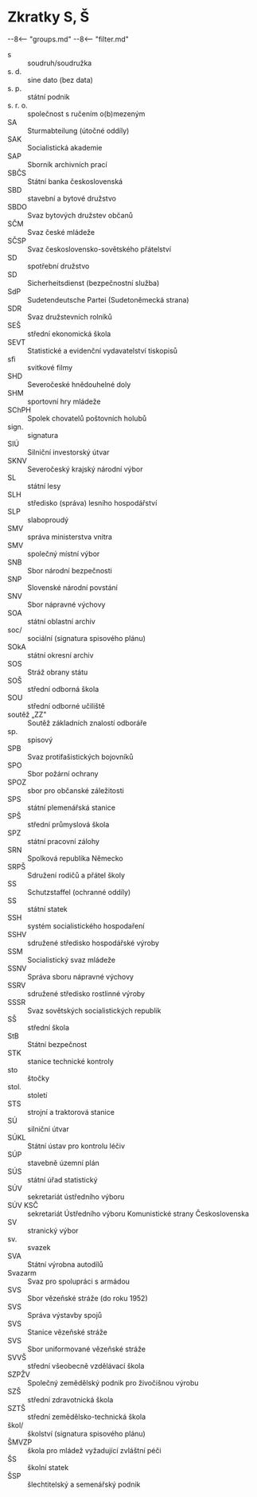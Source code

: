 # Zkratky S, Š

--8<-- "groups.md"
--8<-- "filter.md"


<dl class="abbr-list">

<dt>s</dt>
		<dd>soudruh/soudružka</dd>
<dt>s. d.</dt>
		<dd>sine dato (bez data)</dd>
<dt>s. p.</dt>
		<dd>státní podnik</dd>
<dt>s. r. o.</dt>
		<dd>společnost s ručením o(b)mezeným</dd>
<dt>SA</dt>
		<dd>Sturmabteilung (útočné oddíly)</dd>
<dt>SAK</dt>
		<dd>Socialistická akademie</dd>
<dt>SAP</dt>
		<dd>Sborník archivních prací</dd>
<dt>SBČS</dt>
		<dd>Státní banka československá</dd>
<dt>SBD</dt>
		<dd>stavební a bytové družstvo</dd>
<dt>SBDO</dt>
		<dd>Svaz bytových družstev občanů</dd>
<dt>SČM</dt>
		<dd>Svaz české mládeže</dd>
<dt>SČSP</dt>
		<dd>Svaz československo-sovětského přátelství</dd>
<dt>SD</dt>
		<dd>spotřební družstvo</dd>
<dt>SD</dt>
		<dd>Sicherheitsdienst (bezpečnostní služba)</dd>
<dt>SdP</dt>
		<dd>Sudetendeutsche Partei (Sudetoněmecká strana)</dd>
<dt>SDR</dt>
		<dd>Svaz družstevních rolníků</dd>
<dt>SEŠ</dt>
		<dd>střední ekonomická škola</dd>
<dt>SEVT</dt>
		<dd>Statistické a evidenční vydavatelství tiskopisů</dd>
<dt>sfi</dt>
		<dd>svitkové filmy</dd>
<dt>SHD</dt>
		<dd>Severočeské hnědouhelné doly</dd>
<dt>SHM</dt>
		<dd>sportovní hry mládeže</dd>
<dt>SChPH</dt>
		<dd>Spolek chovatelů poštovních holubů</dd>
<dt>sign.</dt>
		<dd>signatura</dd>
<dt>SIÚ</dt>
		<dd>Silniční investorský útvar</dd>
<dt>SKNV</dt>
		<dd>Severočeský krajský národní výbor</dd>
<dt>SL</dt>
		<dd>státní lesy</dd>
<dt>SLH</dt>
		<dd>středisko (správa) lesního hospodářství</dd>
<dt>SLP</dt>
		<dd>slaboproudý</dd>
<dt>SMV</dt>
		<dd>správa ministerstva vnitra</dd>
<dt>SMV</dt>
		<dd>společný místní výbor</dd>
<dt>SNB</dt>
		<dd>Sbor národní bezpečnosti</dd>
<dt>SNP</dt>
		<dd>Slovenské národní povstání</dd>
<dt>SNV</dt>
		<dd>Sbor nápravné výchovy</dd>
<dt>SOA</dt>
		<dd>státní oblastní archiv</dd>
<dt>soc/</dt>
		<dd>sociální (signatura spisového plánu)</dd>
<dt>SOkA</dt>
		<dd>státní okresní archiv</dd>
<dt>SOS</dt>
		<dd>Stráž obrany státu</dd>
<dt>SOŠ</dt>
		<dd>střední odborná škola</dd>
<dt>SOU</dt>
		<dd>střední odborné učiliště</dd>
<dt>soutěž „ZZ"</dt>
		<dd>Soutěž základních znalostí odboráře</dd>
<dt>sp.</dt>
		<dd>spisový</dd>
<dt>SPB</dt>
		<dd>Svaz protifašistických bojovníků</dd>
<dt>SPO</dt>
		<dd>Sbor požární ochrany</dd>
<dt>SPOZ</dt>
		<dd>sbor pro občanské záležitosti</dd>
<dt>SPS</dt>
		<dd>státní plemenářská stanice</dd>
<dt>SPŠ</dt>
		<dd>střední průmyslová škola</dd>
<dt>SPZ</dt>
		<dd>státní pracovní zálohy</dd>
<dt>SRN</dt>
		<dd>Spolková republika Německo</dd>
<dt>SRPŠ</dt>
		<dd>Sdružení rodičů a přátel školy</dd>
<dt>SS</dt>
		<dd>Schutzstaffel (ochranné oddíly)</dd>
<dt>SS</dt>
		<dd>státní statek</dd>
<dt>SSH</dt>
		<dd>systém socialistického hospodaření</dd>
<dt>SSHV</dt>
		<dd>sdružené středisko hospodářské výroby</dd>
<dt>SSM</dt>
		<dd>Socialistický svaz mládeže</dd>
<dt>SSNV</dt>
		<dd>Správa sboru nápravné výchovy</dd>
<dt>SSRV</dt>
		<dd>sdružené středisko rostlinné výroby</dd>
<dt>SSSR</dt>
		<dd>Svaz sovětských socialistických republik</dd>
<dt>SŠ</dt>
		<dd>střední škola</dd>
<dt>StB</dt>
		<dd>Státní bezpečnost</dd>
<dt>STK</dt>
		<dd>stanice technické kontroly</dd>
<dt>sto</dt>
		<dd>štočky</dd>
<dt>stol.</dt>
		<dd>století</dd>
<dt>STS</dt>
		<dd>strojní a traktorová stanice</dd>
<dt>SÚ</dt>
		<dd>silniční útvar</dd>
<dt>SÚKL</dt>
		<dd>Státní ústav pro kontrolu léčiv</dd>
<dt>SÚP</dt>
		<dd>stavebně územní plán</dd>
<dt>SÚS</dt>
		<dd>státní úřad statistický</dd>
<dt>SÚV</dt>
		<dd>sekretariát ústředního výboru</dd>
<dt>SÚV KSČ</dt>
		<dd>sekretariát Ústředního výboru Komunistické strany Československa</dd>
<dt>SV</dt>
		<dd>stranický výbor</dd>
<dt>sv.</dt>
		<dd>svazek</dd>
<dt>SVA</dt>
		<dd>Státní výrobna autodílů</dd>
<dt>Svazarm</dt>
		<dd>Svaz pro spolupráci s armádou</dd>
<dt>SVS</dt>
		<dd>Sbor vězeňské stráže (do roku 1952)</dd>
<dt>SVS</dt>
		<dd>Správa výstavby spojů</dd>
<dt>SVS</dt>
		<dd>Stanice vězeňské stráže</dd>
<dt>SVS</dt>
		<dd>Sbor uniformované vězeňské stráže</dd>
<dt>SVVŠ</dt>
		<dd>střední všeobecně vzdělávací škola</dd>
<dt>SZPŽV</dt>
		<dd>Společný zemědělský podnik pro živočišnou výrobu</dd>
<dt>SZŠ</dt>
		<dd>střední zdravotnická škola</dd>
<dt>SZTŠ</dt>
		<dd>střední zemědělsko-technická škola</dd>
<dt>škol/</dt>
		<dd>školství (signatura spisového plánu)</dd>
<dt>ŠMVZP</dt>
		<dd>škola pro mládež vyžadující zvláštní péči</dd>
<dt>ŠS</dt>
		<dd>školní statek</dd>
<dt>ŠSP</dt>
		<dd>šlechtitelský a semenářský podnik</dd>
</dl>
